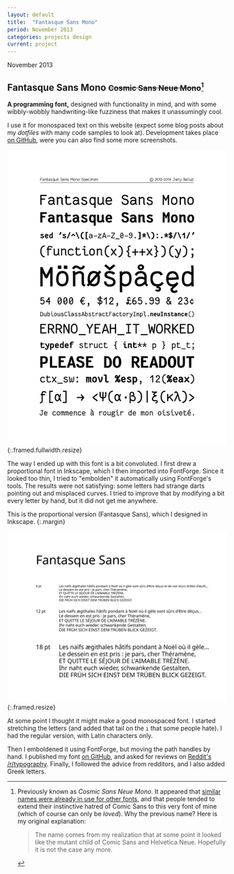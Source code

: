 ```yaml
---
layout: default
title:  "Fantasque Sans Mono"
period: November 2013
categories: projects design
current: project
---
```


<p class="meta margin time">November 2013</p>

Fantasque Sans Mono <small><del>Cosmic Sans Neue Mono</del>[^name]</small>
-------------------

[^name]:
    Previously known as *Cosmic Sans Neue Mono*. It appeared that [similar
    names were already in use for other
    fonts](https://github.com/belluzj/cosmic-sans-neue/issues/16), and that
    people tended to extend their instinctive hatred of Comic Sans to this very
    font of mine (which of course can only be *loved*). Why the previous name?
    Here is my original explanation:
    
    > The name comes from my realization that at some point it looked like the
    > mutant child of Comic Sans and Helvetica Neue. Hopefully it is not the
    > case any more.

**A programming font,**
designed with functionality in mind,
and with some wibbly-wobbly
handwriting-like fuzziness
that makes it unassumingly cool.

I use it for monospaced text on this website (expect some blog posts about my
*dotfiles* with many code samples to look at).  Development takes place [on
GitHub][fantasque-github], were you can also find some more screenshots.

![Specimen](/public/fantasquesansmono_text.svg){:.framed.fullwidth.resize}


The way I ended up with this font is a bit convoluted. I first drew a
proportional font in Inkscape, which I then imported into FontForge. Since it
looked too thin, I tried to "embolden" it automatically using FontForge's
tools. The results were not satisfying: some letters had strange darts pointing out and
misplaced curves. I tried to improve that by modifying a bit every letter by
hand, but it did not get me anywhere. 

This is the proportional version (Fantasque Sans), which I designed in Inkscape.
{:.margin}

![Proportional font preview](/public/fantasquesans_text.svg){:.framed.resize}


At some point I thought it might make a good monospaced font. I started
stretching the letters (and added that tail on the `i` that some people hate).
I had the regular version, with Latin characters only.

Then I emboldened it using FontForge, but moving the path handles by hand. I
published my font [on GitHub][fantasque-github], and asked for reviews on
[Reddit's /r/typography][reddit]. Finally, I followed the advice from
redditors, and I also added Greek letters.

[fantasque-github]: https://github.com/belluzj/fantasque-sans
[reddit]: http://fr.reddit.com/r/typography/comments/1r2o23/i_created_a_free_programming_typeface_and_i_would/
